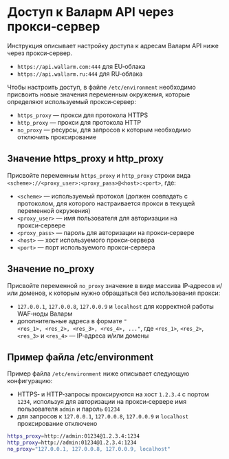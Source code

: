 # Доступ к Валарм API через прокси‑сервер

Инструкция описывает настройку доступа к адресам Валарм API ниже через прокси‑сервер.

* `https://api.wallarm.com:444` для EU‑облака
* `https://api.wallarm.ru:444` для RU‑облака

Чтобы настроить доступ, в файле `/etc/environment` необходимо присвоить новые значения переменным окружения, которые определяют используемый прокси‑сервер:

* `https_proxy` — прокси для протокола HTTPS
* `http_proxy` — прокси для протокола HTTP
* `no_proxy` — ресурсы, для запросов к которым необходимо отключить проксирование

## Значение https_proxy и http_proxy

Присвойте переменным `https_proxy` и `http_proxy` строки вида `<scheme>://<proxy_user>:<proxy_pass>@<host>:<port>`, где:

* `<scheme>` — используемый протокол (должен совпадать с протоколом, для которого настраивается прокси в текущей переменной окружения)
* `<proxy_user>` — имя пользователя для авторизации на прокси‑сервере
* `<proxy_pass>` — пароль для авторизации на прокси‑сервере
* `<host>` — хост используемого прокси‑сервера
* `<port>` — порт используемого прокси‑сервера

## Значение no_proxy

Присвойте переменной `no_proxy` значение в виде массива IP‑адресов и/или доменов, к которым нужно обращаться без использования прокси:

* `127.0.0.1`, `127.0.0.8`, `127.0.0.9` и `localhost` для корректной работы WAF‑ноды Валарм
* дополнительные адреса в формате `"<res_1>, <res_2>, <res_3>, <res_4>, ..."`, где `<res_1>`, `<res_2>`, `<res_3>` и `<res_4>` — IP‑адреса и/или домены

## Пример файла /etc/environment

Пример файла `/etc/environment` ниже описывает следующую конфигурацию:

* HTTPS‑ и HTTP‑запросы проксируются на хост `1.2.3.4` с портом `1234`, используя для авторизации на прокси‑сервере имя пользователя `admin` и пароль `01234`
* для запросов к `127.0.0.1`, `127.0.0.8`, `127.0.0.9` и `localhost` проксирование отключено

```bash
https_proxy=http://admin:01234@1.2.3.4:1234
http_proxy=http://admin:01234@1.2.3.4:1234
no_proxy="127.0.0.1, 127.0.0.8, 127.0.0.9, localhost"
```
